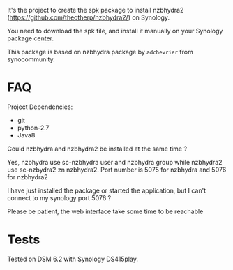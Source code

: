 It's the project to create the spk package to install nzbhydra2 (https://github.com/theotherp/nzbhydra2/) on Synology.

You need to download the spk file, and install it manually on your Synology package center.

This package is based on nzbhydra package by `adchevrier` from synocommunity.

FAQ
===

Project Dependencies:

- git
- python-2.7
- Java8


Could nzbhydra and nzbhydra2 be installed at the same time ?

Yes, nzbhydra use sc-nzbhydra user and nzbhydra group while nzbhydra2 use sc-nzbydra2 zn nzbhydra2.
Port number is 5075 for nzbhydra and 5076 for nzbhydra2


I have just installed the package or started the application, but I can't connect to my synology port 5076 ?

Please be patient, the web interface take some time to be reachable


Tests
=====

Tested on DSM 6.2 with Synology DS415play.

